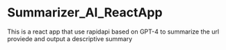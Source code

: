 # Summarizer_AI_ReactApp
This is a react app that use rapidapi based on GPT-4 to summarize the url proviede and output a descriptive summary
